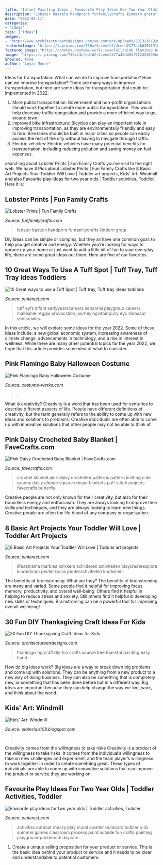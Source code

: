 ```yaml
---
title: "Infant Painting Ideas : Favourite Play Ideas For Two Year Olds"
description: "Lobster basteln handprint funfamilycrafts kindern greta"
date: "2023-02-11"
categories:
- "ideas"
tags: ["ideas"]
images:
- "http://www.architectureartdesigns.com/wp-content/uploads/2013/10/926.jpg"
featuredImage: "https://i.pinimg.com/736x/4c/ee/d2/4ceed2377a48d494f912331699ed2584.jpg"
featured_image: "https://photos.costume-works.com/full/pink_flamingo_baby.jpg"
image: "https://i.pinimg.com/736x/4c/ee/d2/4ceed2377a48d494f912331699ed2584.jpg"
ShowToc: true
author: "Loyal Moore"
---
```



Ideas for transportation: What can we do to improve transportation?
How can we improve transportation? 
There are many ways to improve transportation, but here are some ideas for transportation that could be implemented in 2022.

1. More public transportation: Government and non-profit organizations should work together to create more public transportation. This would help decrease traffic congestion and provide a more efficient way to get around town.
2. Improved bike infrastructure: Bicycles can play an important role in improving transportation, as they are environmentally friendly and easy to ride. Bike lanes should be built in major cities so people can easily access the rest of the city without having to navigate through traffic. 
3. Electric vehicles: Electric vehicles have many potential benefits for transportation, including reducing pollution and saving money on fuel expenses.

	

		
searching about Lobster Prints | Fun Family Crafts you've visit to the right web. We have 8 Pics about Lobster Prints | Fun Family Crafts like 8 Basic Art Projects Your Toddler Will Love | Toddler art projects, Kids&#039; Art: Windmill and also Favourite play ideas for two year olds | Toddler activities, Toddler. Here it is:
		
    
## Lobster Prints | Fun Family Crafts

<img loading=lazy src="https://funfamilycrafts.com/wp-content/uploads/2011/08/016.jpg" onerror="this.onerror=null;this.src='https://tse2.mm.bing.net/th?id=OIP.-ay8UIxOkTd8G43ECDa0bAHaJ4&amp;pid=15.1';" alt="Lobster Prints | Fun Family Crafts">

_Source: funfamilycrafts.com_

>lobster basteln handprint funfamilycrafts kindern greta. 

	

Diy Ideas can be simple or complex, but they all have one common goal: to help you get creative and energy. Whether you're looking for ways to spruce up your home or just want to add a little bit of fun to your everyday life, there are some great ideas out there. Here are five of our favorites.

    
## 10 Great Ways To Use A Tuff Spot | Tuff Tray, Tuff Tray Ideas Toddlers

<img loading=lazy src="https://i.pinimg.com/736x/4c/ee/d2/4ceed2377a48d494f912331699ed2584.jpg" onerror="this.onerror=null;this.src='https://tse3.mm.bing.net/th?id=OIP.ejNriKKllFPWt8XTpCkIQAHaFe&amp;pid=15.1';" alt="10 Great ways to use a Tuff Spot | Tuff tray, Tuff tray ideas toddlers">

_Source: pinterest.com_

>tuff eyfs infant earlyyearscareers sensorial playgroup careers malleable reggio provocation journeyingintoinquiry eyc dinosaur sensoriales. 

	

In this article, we will explore some ideas for the year 2022. Some of these ideas include: a new global economic system, increasing awareness of climate change, advancements in technology, and a rise in interest in wellness. While there are many other potential topics for the year 2022, we hope that this article provides some idea of what to consider.

    
## Pink Flamingo Baby Halloween Costume

<img loading=lazy src="https://photos.costume-works.com/full/pink_flamingo_baby.jpg" onerror="this.onerror=null;this.src='https://tse1.mm.bing.net/th?id=OIP.YglK64AW7Iwf6TRiRP1Z6gHaJ3&amp;pid=15.1';" alt="Pink Flamingo Baby Halloween Costume">

_Source: costume-works.com_

>. 

	

What is creativity?
Creativity is a word that has been used for centuries to describe different aspects of life. People have different definitions of creativity, but the term generally refers to the ability to come up with new ideas and solutions to problems. Creative individuals are often able to come up with innovative solutions that other people may not be able to think of.

    
## Pink Daisy Crocheted Baby Blanket | FaveCrafts.com

<img loading=lazy src="https://irepo.primecp.com/2016/03/274653/Pink-Daisy-Crocheted-Baby-Blanket_ExtraLarge1000_ID-1583733.jpg?v=1583733" onerror="this.onerror=null;this.src='https://tse1.mm.bing.net/th?id=OIP.wNXNKPAsmed79G6ZbSLVBADDEs&amp;pid=15.1';" alt="Pink Daisy Crocheted Baby Blanket | FaveCrafts.com">

_Source: favecrafts.com_

>crochet blanket pink daisy crocheted patterns pattern knitting cute granny dasiy afghan square unique blankets puff stitch projects favecrafts butterfly. 

	

Creative people are not only known for their creativity, but also for their boundless energy and enthusiasm. They are always looking to improve their skills and techniques, and they are always looking to learn new things. Creative people are often the life blood of any company or organization.

    
## 8 Basic Art Projects Your Toddler Will Love | Toddler Art Projects

<img loading=lazy src="https://i.pinimg.com/736x/8d/f9/e7/8df9e779a0ac1feec6b7302e4e058c21.jpg" onerror="this.onerror=null;this.src='https://tse2.mm.bing.net/th?id=OIP.BBsNf1o9iK79nGWWgMjwhAHaJ6&amp;pid=15.1';" alt="8 Basic Art Projects Your Toddler Will Love | Toddler art projects">

_Source: pinterest.com_

>lifeasmama marbles knikkers schilderen activiteiten playcreateexplore kinderkram peuter bolas peuteractiviteiten knutselen. 

	

The benefits of brainstroming: What are they?
The benefits of brainstroming are many and varied. Some people find it helpful for improving focus, memory, productivity, and overall well-being. Others find it helpful in helping to reduce stress and anxiety. Still others find it helpful in developing new skills or techniques. Brainstroming can be a powerful tool for improving overall wellbeing!

    
## 30 Fun DIY Thanksgiving Craft Ideas For Kids

<img loading=lazy src="http://www.architectureartdesigns.com/wp-content/uploads/2013/10/926.jpg" onerror="this.onerror=null;this.src='https://tse3.mm.bing.net/th?id=OIP.Vwf6WnzrpUR-4gLewgMUPgAAAA&amp;pid=15.1';" alt="30 Fun DIY Thanksgiving Craft Ideas for Kids">

_Source: architectureartdesigns.com_

>thanksgiving craft diy fun crafts source tree thankful painting easy hand. 

	

How do big ideas work?
Big ideas are a way to break down big problems and come up with solutions. They can be anything from a new product to a new way of doing business. They can also be something that is completely new, or something that has been done before but in a different way. Big ideas are important because they can help change the way we live, work, and think about the world.

    
## Kids&#039; Art: Windmill

<img loading=lazy src="https://1.bp.blogspot.com/-5ZiKVO6o6Ss/UejerRJUsuI/AAAAAAAABO0/v6tx215X4do/s1600/DSC08511.JPG" onerror="this.onerror=null;this.src='https://tse2.mm.bing.net/th?id=OIP.-rLkILvVSCbuH7iVOAXXpQHaJ4&amp;pid=15.1';" alt="Kids&#039; Art: Windmill">

_Source: elainelau108.blogspot.com_

>. 

	

Creativity comes from the willingness to take risks
Creativity is a product of the willingness to take risks. It comes from the individual’s willingness to take on new challenges and experiment, and the team player’s willingness to work together in order to create something great. These types of individuals are able to come up with innovative solutions that can improve the product or service they are working on.

    
## Favourite Play Ideas For Two Year Olds | Toddler Activities, Toddler

<img loading=lazy src="https://i.pinimg.com/736x/31/b8/8f/31b88faa4eeedaa9a53fb39a76cba023--outdoor-toddler-activities-toddler-games.jpg" onerror="this.onerror=null;this.src='https://tse1.mm.bing.net/th?id=OIP.wsG7t_YvTH7mK8eAM_zbWADHEs&amp;pid=15.1';" alt="Favourite play ideas for two year olds | Toddler activities, Toddler">

_Source: pinterest.com_

>activities outdoor messy play mural swatter outdoors toddler olds summer games classroom process paint outside fun crafts painting playgroundparkbench daycare. 

	

1. Create a unique selling proposition for your product or service. This is the basic idea behind your product or service and it needs to be clear and understandable to potential customers. 

